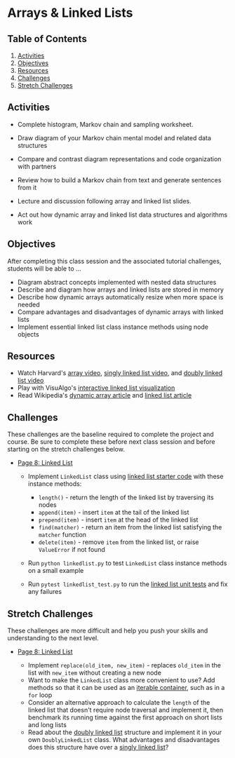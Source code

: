 # Arrays & Linked Lists

## Table of Contents <!-- omit in toc -->

1. [Activities](#activities)
1. [Objectives](#objectives)
1. [Resources](#resources)
1. [Challenges](#challenges)
1. [Stretch Challenges](#stretch-challenges)

## Activities

- Complete histogram, Markov chain and sampling worksheet.

- Draw diagram of your Markov chain mental model and related data structures

- Compare and contrast diagram representations and code organization with partners

- Review how to build a Markov chain from text and generate sentences from it

- Lecture and discussion following array and linked list slides.

- Act out how dynamic array and linked list data structures and algorithms work

## Objectives

After completing this class session and the associated tutorial challenges, students will be able to ...

- Diagram abstract concepts implemented with nested data structures
- Describe and diagram how arrays and linked lists are stored in memory
- Describe how dynamic arrays automatically resize when more space is needed
- Compare advantages and disadvantages of dynamic arrays with linked lists
- Implement essential linked list class instance methods using node objects

## Resources

- Watch Harvard's [array video], [singly linked list video], and [doubly linked list video]
- Play with VisuAlgo's [interactive linked list visualization][visualgo list]
- Read Wikipedia's [dynamic array article] and [linked list article]

## Challenges

These challenges are the baseline required to complete the project and course. Be sure to complete these before next class session and before starting on the stretch challenges below.

- [Page 8: Linked List]

  - Implement `LinkedList` class using [linked list starter code] with these instance methods:

    - `length()` - return the length of the linked list by traversing its nodes
    - `append(item)` - insert `item` at the tail of the linked list
    - `prepend(item)` - insert `item` at the head of the linked list
    - `find(matcher)` - return an item from the linked list satisfying the `matcher` function
    - `delete(item)` - remove `item` from the linked list, or raise `ValueError` if not found

  - Run `python linkedlist.py` to test `LinkedList` class instance methods on a small example

  - Run `pytest linkedlist_test.py` to run the [linked list unit tests] and fix any failures

## Stretch Challenges

These challenges are more difficult and help you push your skills and understanding to the next level.

- [Page 8: Linked List]

  - Implement `replace(old_item, new_item)` - replaces `old_item` in the list with `new_item` without creating a new node
  - Want to make the `LinkedList` class more convenient to use? Add methods so that it can be used as an [iterable container], such as in a `for` loop
  - Consider an alternative approach to calculate the `length` of the linked list that doesn't require node traversal and implement it, then benchmark its running time against the first approach on short lists and long lists
  - Read about the [doubly linked list] structure and implement it in your own `DoublyLinkedList` class. What advantages and disadvantages does this structure have over a [singly linked list][linked list article]?

[array and linked list slides]: https://github.com/tech-at-du/CS-1.2-Intro-Data-Structures/blob/master/Slides/ArraysLinkedLists.pdf
[array and linked list video lecture]: https://www.youtube.com/watch?v=3WWuf4H61Nk
[array video]: https://www.youtube.com/watch?v=7EdaoE46BTI
[doubly linked list]: https://en.wikipedia.org/wiki/Doubly_linked_list
[doubly linked list video]: https://www.youtube.com/watch?v=HmAEzp1taIE
[dynamic array article]: https://en.wikipedia.org/wiki/Dynamic_array
[histogram, markov chain and sampling worksheet]: https://make.sc/histogram-worksheet
[iterable container]: https://docs.python.org/3/library/stdtypes.html#typeiter
[linked list article]: https://en.wikipedia.org/wiki/Linked_list
[linked list starter code]: https://github.com/tech-at-du/CS-1.2-Intro-Data-Structures/blob/master/Code/linkedlist.py
[linked list unit tests]: https://github.com/tech-at-du/CS-1.2-Intro-Data-Structures/blob/master/Code/linkedlist_test.py
[linked list video]: https://www.youtube.com/watch?v=njTh_OwMljA
[page 8: linked list]: https://bit.ly/tutorial-tweet-generator
[singly linked list video]: https://www.youtube.com/watch?v=ZoG2hOIoTnA
[video of array and linked list lecture]: https://www.youtube.com/watch?v=3RQ3ueNSb3k
[video of histogram, markov chain, and sampling worksheet review]: https://www.youtube.com/watch?v=ZnfqxrXrXKQ
[visualgo list]: https://visualgo.net/list
